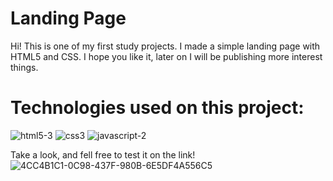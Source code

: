 # Landing Page
Hi! This is one of my first study projects.
I made a simple landing page with HTML5 and CSS.
I hope you like it, later on I will be publishing more interest things.

# Technologies used on this project: 
![html5-3](https://user-images.githubusercontent.com/85972685/124340944-52bf3100-db8f-11eb-98ff-660ba121f744.png)
![css3](https://user-images.githubusercontent.com/85972685/124340943-518e0400-db8f-11eb-9977-54d9d2099f7e.png)
![javascript-2](https://user-images.githubusercontent.com/85972685/124340946-5357c780-db8f-11eb-9160-8e12571e6a24.png)


Take a look, and fell free to test it on the link!
![4CC4B1C1-0C98-437F-980B-6E5DF4A556C5](https://user-images.githubusercontent.com/85972685/124049335-9595d300-d9ee-11eb-8193-690e49a1c97c.png)
